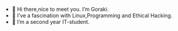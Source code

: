 - 👋 Hi there,nice to meet you. I’m Goraki.
- 👀 I’ve a fascination with Linux,Programming and Ethical Hacking.
- 🌱 I’m a second year IT-student. 
<!---
Goraki1994/Goraki1994 is a ✨ special ✨ repository because its `README.md` (this file) appears on your GitHub profile.
You can click the Preview link to take a look at your changes.
--->
